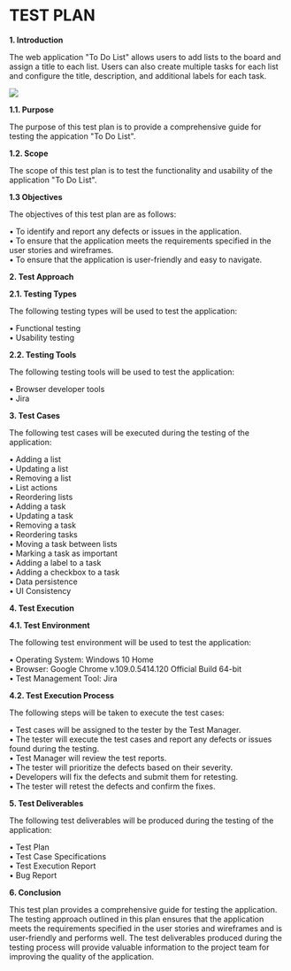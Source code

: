 # TEST PLAN

**1. Introduction**<p>
  The web application "To Do List" allows users to add lists to the board and assign a title to each list. Users can also create multiple tasks for each list and configure the title, description, and additional labels for each task.<p>
<img src="https://user-images.githubusercontent.com/80547490/220552530-24fb17d1-d12b-4034-8cf2-d80510852eaa.png"><p>
   **1.1. Purpose**<p>
   The purpose of this test plan is to provide a comprehensive guide for testing the appication "To Do List".<p>
   **1.2. Scope**<p>
   The scope of this test plan is to test the functionality and usability of the application "To Do List".<p>
   **1.3 Objectives**<p>
   The objectives of this test plan are as follows:<p>
      •	To identify and report any defects or issues in the application.<br>
      •	To ensure that the application meets the requirements specified in the user stories and wireframes.<br>
      •	To ensure that the application is user-friendly and easy to navigate.<p>
   
**2. Test Approach**<p>
   **2.1. Testing Types**<p>
   The following testing types will be used to test the application:<p>
      •	Functional testing<br>
      •	Usability testing<p>
   **2.2. Testing Tools**<p>
   The following testing tools will be used to test the application:<p>
      •	Browser developer tools<br>
      •	Jira<p>
         
**3. Test Cases**<p>
The following test cases will be executed during the testing of the application:<p>
      •	Adding a list<br>
      •	Updating a list<br>
      •	Removing a list<br>
      •	List actions<br>
      •	Reordering lists<br>
      •	Adding a task<br>
      •	Updating a task<br>
      •	Removing a task<br>
      •	Reordering tasks<br>
      •	Moving a task between lists<br>
      •	Marking a task as important<br>
      •	Adding a label to a task<br>
      • Adding a checkbox to a task<br>
      • Data persistence<br>
      •	UI Consistency<p>
      
**4. Test Execution**<p>
   **4.1. Test Environment**<p>
   The following test environment will be used to test the application:<p>
      •	Operating System: Windows 10 Home<br>
      •	Browser: Google Chrome v.109.0.5414.120 Official Build 64-bit<br>
      •	Test Management Tool: Jira<p>
   **4.2. Test Execution Process**<p>
   The following steps will be taken to execute the test cases:<p>
      •	Test cases will be assigned to the tester by the Test Manager.<br>
      •	The tester will execute the test cases and report any defects or issues found during the testing.<br>
      •	Test Manager will review the test reports.<br>
      •	The tester will prioritize the defects based on their severity.<br>
      •	Developers will fix the defects and submit them for retesting.<br>
      •	The tester will retest the defects and confirm the fixes.<br>
      
**5. Test Deliverables**<p>
The following test deliverables will be produced during the testing of the application:<p>
•	Test Plan<br>
•	Test Case Specifications<br>
•	Test Execution Report<br>
•	Bug Report<p>

**6. Conclusion**<p>
This test plan provides a comprehensive guide for testing the application. 
The testing approach outlined in this plan ensures that the application meets the requirements specified in the user stories and wireframes and is user-friendly and performs well.
The test deliverables produced during the testing process will provide valuable information to the project team for improving the quality of the application.
